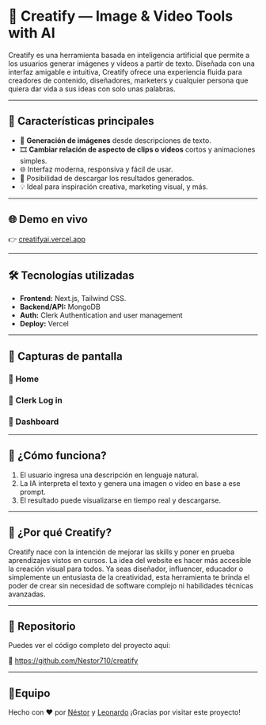 # 🎨 Creatify — Image & Video Tools with AI

[](https://img.shields.io/badge/Live%20Demo-%F0%9F%94%B4%20Check%20it%20out!-green)

[](https://img.shields.io/badge/Repository-%F0%9F%94%97%20GitHub-blue)

Creatify es una herramienta basada en inteligencia artificial que permite a los usuarios generar imágenes y videos a partir de texto. Diseñada con una interfaz amigable e intuitiva, Creatify ofrece una experiencia fluida para creadores de contenido, diseñadores, marketers y cualquier persona que quiera dar vida a sus ideas con solo unas palabras.

---

## 🚀 Características principales

- 🧠 **Generación de imágenes** desde descripciones de texto.
- 🎞️ **Cambiar relación de aspecto de clips o videos** cortos y animaciones simples.
- 🌐 Interfaz moderna, responsiva y fácil de usar.
- 💾 Posibilidad de descargar los resultados generados.
- 💡 Ideal para inspiración creativa, marketing visual, y más.

---

## 🌐 Demo en vivo

👉 [creatifyai.vercel.app](https://creatifyai.vercel.app/)

---

## 🛠️ Tecnologías utilizadas

- **Frontend:** Next.js, Tailwind CSS.
- **Backend/API:** MongoDB
- **Auth:** Clerk Authentication and user management
- **Deploy:** Vercel

---

## 📸 Capturas de pantalla

### 🔹 Home

[](https://github.com/user-attachments/assets/466655db-7d44-422c-94c5-47f0a8bd3fa6)

### 🔹 Clerk Log in

[](https://github.com/user-attachments/assets/c2c9deb7-cb3c-48b9-8445-623fd40e8f82)

### 🔹 Dashboard

[](https://github.com/user-attachments/assets/f37a6401-7fb1-4bb4-aa4b-5bfc2c5fdc1a)

---

## 🧠 ¿Cómo funciona?

1. El usuario ingresa una descripción en lenguaje natural.
2. La IA interpreta el texto y genera una imagen o video en base a ese prompt.
3. El resultado puede visualizarse en tiempo real y descargarse.

---

## 🏁 ¿Por qué Creatify?

Creatify nace con la intención de mejorar las skills y poner en prueba aprendizajes vistos en cursos. La idea del website es hacer más accesible la creación visual para todos. Ya seas diseñador, influencer, educador o simplemente un entusiasta de la creatividad, esta herramienta te brinda el poder de crear sin necesidad de software complejo ni habilidades técnicas avanzadas.

---

## 📂 Repositorio

Puedes ver el código completo del proyecto aquí:

🔗 https://github.com/Nestor710/creatify

---

## 👥Equipo

Hecho con ❤️ por [Néstor]([https://github.com/Nestor710](https://nestordev.vercel.app/))  y [Leonardo](https://github.com/leonardaraujo)
¡Gracias por visitar este proyecto!
